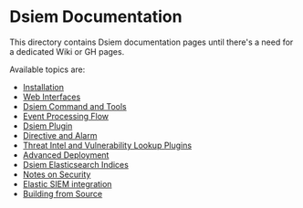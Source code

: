 # Dsiem Documentation

This directory contains Dsiem documentation pages until there's a need for a dedicated Wiki or GH pages.

Available topics are:

* [Installation](./installation.md)
* [Web Interfaces](./web_interfaces.md)
* [Dsiem Command and Tools](./commands.md)
* [Event Processing Flow](./event_processing.md)
* [Dsiem Plugin](./dsiem_plugin.md)
* [Directive and Alarm](./directive_and_alarm.md)
* [Threat Intel and Vulnerability Lookup Plugins](./ti_vuln_plugins.md)
* [Advanced Deployment](./adv_deployment.md)
* [Dsiem Elasticsearch Indices](./es_indices.md)
* [Notes on Security](./security.md)
* [Elastic SIEM integration](./elastic_siem_integration.md)
* [Building from Source](./building.md)
